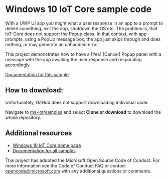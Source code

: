 Windows 10 IoT Core sample code
===============
With a UWP UI app you might what a user response in an app to a prompt to delete something, exit the app, shutdown the OS etc. The problem is, that IoT-Core does not support the Popup class. In that context, with app prompts, using a PopUp message box, the app just skips through and does nothing, or may generate an unhandled error. 

This project demonstrates how to have a [Yes] [Cancel] Popup panel with a message with the app awaiting the user response and responding accordingly.


[Documentation for this sample](https://developer.microsoft.com/en-us/windows/iot/samples/NoPopUps) 

## How to download:

Unfortunately, GitHub does not support downloading individual code. 

Navigate to [ms-iot/samples](https://github.com/ms-iot/samples) and select **Clone or download** to download the whole repository.


## Additional resources
* [Windows 10 IoT Core home page](https://developer.microsoft.com/en-us/windows/iot/)
* [Documentation for all samples](https://developer.microsoft.com/en-us/windows/iot/samples)

This project has adopted the Microsoft Open Source Code of Conduct. For more information see the Code of Conduct FAQ or contact opencode@microsoft.com with any additional questions or comments.

